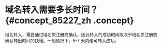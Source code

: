 # 域名转入需要多长时间？ {#concept_85227_zh .concept}

域名转入，需要通过域名原注册商确认，因此转入的成功时间取决于域名原注册商确认转出时间的快慢。一般情况下，5-7 天内便可转入成功。

